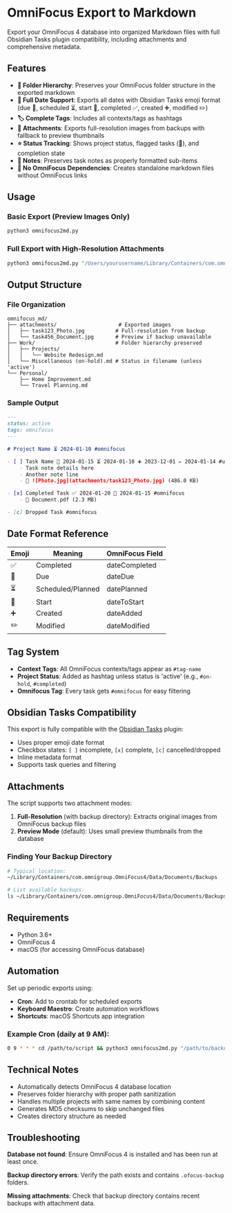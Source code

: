 # OmniFocus Export to Markdown

Export your OmniFocus 4 database into organized Markdown files with full Obsidian Tasks plugin compatibility, including attachments and comprehensive metadata.

## Features

- **📁 Folder Hierarchy**: Preserves your OmniFocus folder structure in the exported markdown
- **📅 Full Date Support**: Exports all dates with Obsidian Tasks emoji format (due 📅, scheduled ⏳, start 🛫, completed ✅, created ➕, modified ✏️)
- **🏷️ Complete Tags**: Includes all contexts/tags as hashtags
- **📎 Attachments**: Exports full-resolution images from backups with fallback to preview thumbnails
- **⭐ Status Tracking**: Shows project status, flagged tasks (🔼), and completion state
- **📝 Notes**: Preserves task notes as properly formatted sub-items
- **🔗 No OmniFocus Dependencies**: Creates standalone markdown files without OmniFocus links

## Usage

### Basic Export (Preview Images Only)
```bash
python3 omnifocus2md.py
```

### Full Export with High-Resolution Attachments
```bash
python3 omnifocus2md.py "/Users/yourusername/Library/Containers/com.omnigroup.OmniFocus4/Data/Documents/Backups"
```

## Output Structure

### File Organization
```
omnifocus_md/
├── attachments/                    # Exported images
│   ├── task123_Photo.jpg          # Full-resolution from backup
│   └── task456_Document.jpg       # Preview if backup unavailable
├── Work/                          # Folder hierarchy preserved
│   ├── Projects/
│   │   └── Website Redesign.md
│   └── Miscellaneous (on-hold).md # Status in filename (unless 'active')
└── Personal/
    ├── Home Improvement.md
    └── Travel Planning.md
```

### Sample Output
```markdown
---
status: active
tags: omnifocus
---

# Project Name ⏳ 2024-01-10 #omnifocus

- [ ] Task Name 📅 2024-01-15 ⏳ 2024-01-10 ➕ 2023-12-01 ✏️ 2024-01-14 #urgent #computer #omnifocus 🔼
	- Task note details here
	- Another note line
	- 📎 ![Photo.jpg](attachments/task123_Photo.jpg) (486.0 KB)

- [x] Completed Task ✅ 2024-01-20 📅 2024-01-15 #omnifocus
	- 📎 Document.pdf (2.3 MB)

- [c] Dropped Task #omnifocus
```

## Date Format Reference

| Emoji | Meaning | OmniFocus Field |
|-------|---------|-----------------|
| ✅ | Completed | dateCompleted |
| 📅 | Due | dateDue |
| ⏳ | Scheduled/Planned | datePlanned |
| 🛫 | Start | dateToStart |
| ➕ | Created | dateAdded |
| ✏️ | Modified | dateModified |

## Tag System

- **Context Tags**: All OmniFocus contexts/tags appear as `#tag-name`
- **Project Status**: Added as hashtag unless status is 'active' (e.g., `#on-hold`, `#completed`)
- **Omnifocus Tag**: Every task gets `#omnifocus` for easy filtering

## Obsidian Tasks Compatibility

This export is fully compatible with the [Obsidian Tasks](https://github.com/obsidian-tasks-group/obsidian-tasks) plugin:

- Uses proper emoji date format
- Checkbox states: `[ ]` incomplete, `[x]` complete, `[c]` cancelled/dropped
- Inline metadata format
- Supports task queries and filtering

## Attachments

The script supports two attachment modes:

1. **Full-Resolution** (with backup directory): Extracts original images from OmniFocus backup files
2. **Preview Mode** (default): Uses small preview thumbnails from the database

### Finding Your Backup Directory
```bash
# Typical location:
~/Library/Containers/com.omnigroup.OmniFocus4/Data/Documents/Backups

# List available backups:
ls ~/Library/Containers/com.omnigroup.OmniFocus4/Data/Documents/Backups/
```

## Requirements

- Python 3.6+
- OmniFocus 4
- macOS (for accessing OmniFocus database)

## Automation

Set up periodic exports using:

- **Cron**: Add to crontab for scheduled exports
- **Keyboard Maestro**: Create automation workflows
- **Shortcuts**: macOS Shortcuts app integration

### Example Cron (daily at 9 AM):
```bash
0 9 * * * cd /path/to/script && python3 omnifocus2md.py "/path/to/backups"
```

## Technical Notes

- Automatically detects OmniFocus 4 database location
- Preserves folder hierarchy with proper path sanitization
- Handles multiple projects with same names by combining content
- Generates MD5 checksums to skip unchanged files
- Creates directory structure as needed

## Troubleshooting

**Database not found**: Ensure OmniFocus 4 is installed and has been run at least once.

**Backup directory errors**: Verify the path exists and contains `.ofocus-backup` folders.

**Missing attachments**: Check that backup directory contains recent backups with attachment data.